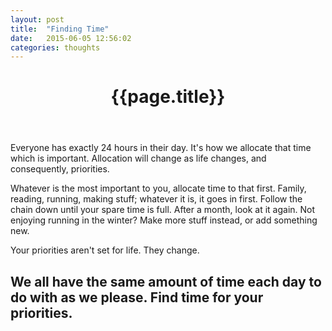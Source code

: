 ```yaml
---
layout: post
title:  "Finding Time"
date:   2015-06-05 12:56:02
categories: thoughts
---
```

<header class="page-heading post-title center"><h1>{{page.title}}</h1>
</header>

<div class="push-16">

  <article class="post-content">
<p>Everyone has exactly 24 hours in their day. It's how we allocate that time which is important. Allocation will change as life changes, and consequently, priorities. </p>
<p>Whatever is the most important to you, allocate time to that first. Family, reading, running, making stuff; whatever it is, it goes in first. Follow the chain down until your spare time is full. After a month, look at it again. Not enjoying running in the winter? Make more stuff instead, or add something new.</p>

<p>Your priorities aren't set for life. They change.</p>

<h2>We all have the same amount of time each day to do with as we please. Find time for your priorities.</h2>

</article>
</div>
